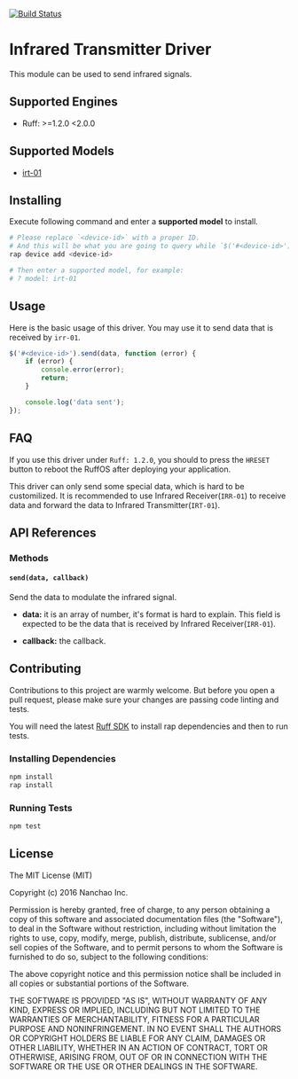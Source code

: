 [![Build Status](https://travis-ci.org/ruff-drivers/ruff-v1-infrared-sender.svg)](https://travis-ci.org/ruff-drivers/ruff-v1-infrared-sender)

# Infrared Transmitter Driver

This module can be used to send infrared signals.

## Supported Engines

* Ruff: >=1.2.0 <2.0.0

## Supported Models

- [irt-01](https://rap.ruff.io/devices/irt-01)

## Installing

Execute following command and enter a **supported model** to install.

```sh
# Please replace `<device-id>` with a proper ID.
# And this will be what you are going to query while `$('#<device-id>')`.
rap device add <device-id>

# Then enter a supported model, for example:
# ? model: irt-01
```

## Usage

Here is the basic usage of this driver. You may use it to send data that is received by `irr-01`.

```js
$('#<device-id>').send(data, function (error) {
    if (error) {
        console.error(error);
        return;
    }

    console.log('data sent');
});
```

## FAQ

If you use this driver under `Ruff: 1.2.0`, you should to press the `HRESET` button to reboot the RuffOS after deploying your application.

This driver can only send some special data, which is hard to be customilized. It is recommended to use Infrared Receiver(`IRR-01`) to receive data and forward the data to Infrared Transmitter(`IRT-01`).

## API References

### Methods

#### `send(data, callback)`

Send the data to modulate the infrared signal.

- **data:** it is an array of number, it's format is hard to explain. This field is expected to be the data that is received by Infrared Receiver(`IRR-01`).

- **callback:** the callback.

## Contributing

Contributions to this project are warmly welcome. But before you open a pull request, please make sure your changes are passing code linting and tests.

You will need the latest [Ruff SDK](https://ruff.io/) to install rap dependencies and then to run tests.

### Installing Dependencies

```sh
npm install
rap install
```

### Running Tests

```sh
npm test
```

## License

The MIT License (MIT)

Copyright (c) 2016 Nanchao Inc.

Permission is hereby granted, free of charge, to any person obtaining a copy of this software and associated documentation files (the "Software"), to deal in the Software without restriction, including without limitation the rights to use, copy, modify, merge, publish, distribute, sublicense, and/or sell copies of the Software, and to permit persons to whom the Software is furnished to do so, subject to the following conditions:

The above copyright notice and this permission notice shall be included in all copies or substantial portions of the Software.

THE SOFTWARE IS PROVIDED "AS IS", WITHOUT WARRANTY OF ANY KIND, EXPRESS OR IMPLIED, INCLUDING BUT NOT LIMITED TO THE WARRANTIES OF MERCHANTABILITY, FITNESS FOR A PARTICULAR PURPOSE AND NONINFRINGEMENT. IN NO EVENT SHALL THE AUTHORS OR COPYRIGHT HOLDERS BE LIABLE FOR ANY CLAIM, DAMAGES OR OTHER LIABILITY, WHETHER IN AN ACTION OF CONTRACT, TORT OR OTHERWISE, ARISING FROM, OUT OF OR IN CONNECTION WITH THE SOFTWARE OR THE USE OR OTHER DEALINGS IN THE SOFTWARE.
